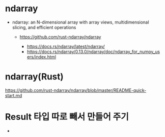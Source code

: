 # ndarray

- ndarray: an N-dimensional array with array views, multidimensional slicing, and efficient operations 

  - https://github.com/rust-ndarray/ndarray

    - https://docs.rs/ndarray/latest/ndarray/
    - https://docs.rs/ndarray/0.13.0/ndarray/doc/ndarray_for_numpy_users/index.html

# ndarray(Rust)
https://github.com/rust-ndarray/ndarray/blob/master/README-quick-start.md


# Result 타입 따로 빼서 만들어 주기

-
